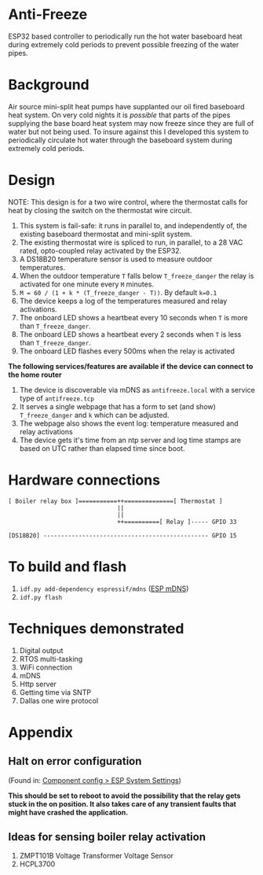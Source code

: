 # Anti-Freeze

ESP32 based controller to periodically run the hot water baseboard heat during 
extremely cold periods to prevent possible freezing of the water pipes.

# Background

Air source mini-split heat pumps have supplanted our oil fired baseboard heat 
system.  On very cold nights it is _possible_ that parts of the pipes supplying 
the base board heat system may now freeze since they are full of water but not 
being used. To insure against this I developed this system to periodically 
circulate hot water through the baseboard system during extremely cold periods.

# Design  

NOTE: This design is for a two wire control, where the thermostat calls for heat 
by closing the switch on the thermostat wire circuit.

1. This system is fail-safe: it runs in parallel to, and independently of, the 
   existing baseboard thermostat and mini-split system.
1. The existing thermostat wire is spliced to run, in parallel, to a 28 VAC 
   rated, opto-coupled relay activated by the ESP32. 
1. A DS18B20 temperature sensor is used to measure outdoor temperatures.
1. When the outdoor temperature `T` falls below `T_freeze_danger` the relay is
   activated for one minute every `M` minutes. 
1. `M = 60 / (1 + k * (T_freeze_danger - T))`. By default `k=0.1`
1. The device keeps a log of the temperatures measured and relay activations.
1. The onboard LED shows a heartbeat every 10 seconds when `T` is more than 
   `T_freeze_danger`.
1. The onboard LED shows a heartbeat every 2 seconds when `T` is less than 
   `T_freeze_danger`.  
1. The onboard LED flashes every 500ms when the relay is activated

**The following services/features are available if the device can connect to the 
home router** 
1. The device is discoverable via mDNS as `antifreeze.local` with a service type 
   of `antifreeze.tcp`
1. It serves a single webpage that has a form to set (and show) 
   `T_freeze_danger` and `k` which can be adjusted.
1. The webpage also shows the event log: temperature measured and relay 
   activations
1. The device gets it's time from an ntp server and log time stamps are based on 
   UTC rather than elapsed time since boot. 

# Hardware connections

```
[ Boiler relay box ]===========++==============[ Thermostat ]
                               ||
                               ||
                               ++==========[ Relay ]----- GPIO 33

[DS18B20] ----------------------------------------------- GPIO 15
```

# To build and flash

1. `idf.py add-dependency espressif/mdns` ([ESP mDNS](https://docs.espressif.com/projects/esp-idf/en/stable/esp32/api-reference/protocols/mdns.html))
1. `idf.py flash`


# Techniques demonstrated

1. Digital output
1. RTOS multi-tasking
1. WiFi connection
1. mDNS
1. Http server
1. Getting time via SNTP
1. Dallas one wire protocol

# Appendix

## Halt on error configuration
(Found in: [Component config > ESP System Settings](panic))

[panic]: https://docs.espressif.com/projects/esp-idf/en/release-v5.2/esp32/api-reference/kconfig.html#config-esp-system-panic

**This should be set to reboot to avoid the possibility that the relay gets stuck in the on position. It also takes care of any transient faults that might have crashed the application.**

## Ideas for sensing boiler relay activation

1. ZMPT101B Voltage Transformer Voltage Sensor 
1. HCPL3700
